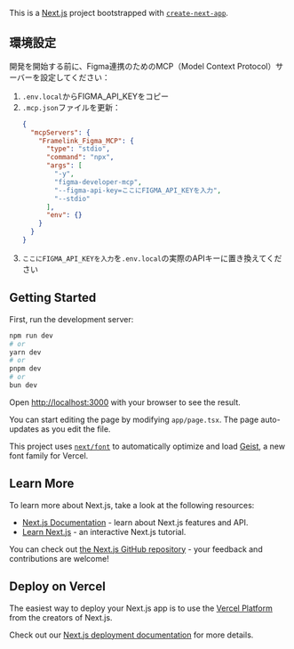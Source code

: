This is a [Next.js](https://nextjs.org) project bootstrapped with [`create-next-app`](https://nextjs.org/docs/app/api-reference/cli/create-next-app).

## 環境設定

開発を開始する前に、Figma連携のためのMCP（Model Context Protocol）サーバーを設定してください：

1. `.env.local`からFIGMA_API_KEYをコピー
2. `.mcp.json`ファイルを更新：
   ```json
   {
     "mcpServers": {
       "Framelink_Figma_MCP": {
         "type": "stdio",
         "command": "npx",
         "args": [
           "-y",
           "figma-developer-mcp",
           "--figma-api-key=ここにFIGMA_API_KEYを入力",
           "--stdio"
         ],
         "env": {}
       }
     }
   }
   ```
3. `ここにFIGMA_API_KEYを入力`を`.env.local`の実際のAPIキーに置き換えてください

## Getting Started

First, run the development server:

```bash
npm run dev
# or
yarn dev
# or
pnpm dev
# or
bun dev
```

Open [http://localhost:3000](http://localhost:3000) with your browser to see the result.

You can start editing the page by modifying `app/page.tsx`. The page auto-updates as you edit the file.

This project uses [`next/font`](https://nextjs.org/docs/app/building-your-application/optimizing/fonts) to automatically optimize and load [Geist](https://vercel.com/font), a new font family for Vercel.

## Learn More

To learn more about Next.js, take a look at the following resources:

- [Next.js Documentation](https://nextjs.org/docs) - learn about Next.js features and API.
- [Learn Next.js](https://nextjs.org/learn) - an interactive Next.js tutorial.

You can check out [the Next.js GitHub repository](https://github.com/vercel/next.js) - your feedback and contributions are welcome!

## Deploy on Vercel

The easiest way to deploy your Next.js app is to use the [Vercel Platform](https://vercel.com/new?utm_medium=default-template&filter=next.js&utm_source=create-next-app&utm_campaign=create-next-app-readme) from the creators of Next.js.

Check out our [Next.js deployment documentation](https://nextjs.org/docs/app/building-your-application/deploying) for more details.